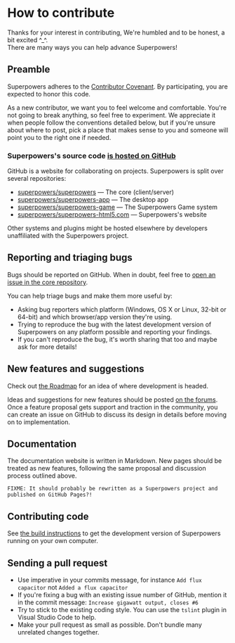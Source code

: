 # How to contribute

Thanks for your interest in contributing, We're humbled and to be honest, a bit excited ^_^.  
There are many ways you can help advance Superpowers!

## Preamble

Superpowers adheres to the [Contributor Covenant](https://github.com/superpowers/superpowers-core/tree/master/CODE_OF_CONDUCT.md).
By participating, you are expected to honor this code.

As a new contributor, we want you to feel welcome and comfortable.
You're not going to break anything, so feel free to experiment.
We appreciate it when people follow the conventions detailed below,
but if you're unsure about where to post, pick a place that makes sense to you
and someone will point you to the right one if needed.

### Superpowers's source code [is hosted on GitHub](https://github.com/superpowers)

GitHub is a website for collaborating on projects. Superpowers is split over several repositories:

 * [superpowers/superpowers](https://github.com/superpowers/superpowers-core) — The core (client/server)
 * [superpowers/superpowers-app](https://github.com/superpowers/superpowers-app) — The desktop app
 * [superpowers/superpowers-game](https://github.com/superpowers/superpowers-game) — The Superpowers Game system
 * [superpowers/superpowers-html5.com](https://github.com/superpowers/superpowers-html5.com) — Superpowers's website

Other systems and plugins might be hosted elsewhere by developers unaffiliated with the Superpowers project.

## Reporting and triaging bugs

Bugs should be reported on GitHub. When in doubt, feel free to [open an issue in the core repository](https://github.com/superpowers/superpowers-core/issues/new).

You can help triage bugs and make them more useful by:

 * Asking bug reporters which platform (Windows, OS X or Linux, 32-bit or 64-bit) and which browser/app version they're using.
 * Trying to reproduce the bug with the latest development version of Superpowers on any platform possible and reporting your findings.
 * If you can't reproduce the bug, it's worth sharing that too and maybe ask for more details!

## New features and suggestions

Check out [the Roadmap](/en/development/roadmap) for an idea of where development is headed.

Ideas and suggestions for new features should be posted [on the forums](http://itch.io/engine/superpowers/community).
Once a feature proposal gets support and traction in the community,
you can create an issue on GitHub to discuss its design in details before moving on to implementation.

## Documentation

The documentation website is written in Markdown.
New pages should be treated as new features, following the same proposal and discussion process outlined above. 

`FIXME: It should probably be rewritten as a Superpowers project and published on GitHub Pages?!`

## Contributing code

See [the build instructions](/en/development/building-superpowers) to get the development version of Superpowers
running on your own computer.

## Sending a pull request

 * Use imperative in your commits message, for instance `Add flux capacitor` not `Added a flux capacitor`
 * If you're fixing a bug with an existing issue number of GitHub, mention it in the commit message: `Increase gigawatt output, closes #6`  
 * Try to stick to the existing coding style. You can use the `tslint` plugin in Visual Studio Code to help.
 * Make your pull request as small as possible. Don't bundle many unrelated changes together.
